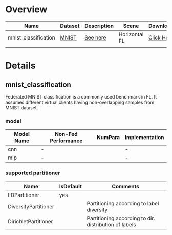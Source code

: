 # Overview
| **Name**             | **Dataset**                                | **Description**                   | **Scene**     | **Download**                                                                                                             | **Comment** |
|----------------------|--------------------------------------------|-----------------------------------|---------------|--------------------------------------------------------------------------------------------------------------------------|-------------|
| mnist_classification | [MNIST](http://yann.lecun.com/exdb/mnist/) | [See here](#mnist_classification) | Horizontal FL | [Click Here](https://github.com/WwZzz/easyFL/raw/FLGo/resources/benchmark/mnist_classification.zip) | -           |
|                      |                                            |                                   |               |                                                                                                                          |             |

# Details

## **mnist_classification**
<div id="mnist_classification"></div>
Federated MNIST classification is a commonly used benchmark in FL. It assumes different virtual clients having non-overlapping samples from MNIST dataset.

### model
| **Model Name** | **Non-Fed Performance** | **NumPara** | **Implementation** |
|----------------|-------------------------|-------------|--------------------|
| cnn            | -                       |             | -                  |
| mlp            | -                       |             | -                  |

### supported partitioner
| Name                 | IsDefault | Comments                                               |
|----------------------|-----------|--------------------------------------------------------|
| IIDPartitioner       | yes       |                                                        |
| DiversityPartitioner |           | Partitioning according to label diversity              |
| DirichletPartitioner |           | Partitioning according to dir. distribution of labels  |

[//]: # (## **bmk_name**)

[//]: # (<div id="bmk_name"></div>)

[//]: # ()
[//]: # (description here.)

[//]: # ()
[//]: # (### model)

[//]: # (| **Model Name** | **Non-Fed Performance** | **NumPara** | **Implementation** |)

[//]: # (|----------------|-------------------------|-------------|--------------------|)

[//]: # (| -              | -                       |             | -                  |)

[//]: # ()
[//]: # (### supported partitioner)

[//]: # (| Name                 | IsDefault | Comments                                               |)

[//]: # (|----------------------|-----------|--------------------------------------------------------|)

[//]: # (| IIDPartitioner       | yes       |                                                        |)

[//]: # (| DiversityPartitioner |           | Partitioning according to label diversity              |)

[//]: # (| DirichletPartitioner |           | Partitioning according to dir. distribution of labels  |)

